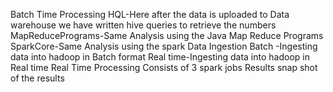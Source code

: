 Batch Time Processing
    HQL-Here after the data is uploaded to Data warehouse we have written hive queries to retrieve the numbers
    MapReducePrograms-Same Analysis using the Java Map Reduce Programs
    SparkCore-Same Analysis using the spark
Data Ingestion
    Batch -Ingesting data into hadoop in Batch format
    Real time-Ingesting data into hadoop in Real time
Real Time Processing
    Consists of 3 spark jobs
Results 
    snap shot of the results
    
